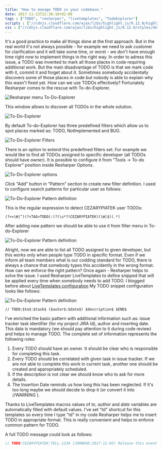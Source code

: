 ```yaml
---
title: "How to manage TODO in your codebase."
date: 2017-11-22T22:38:18+02:00
tags : ["TODO", "resharper", "livetemplates", "TodoExplorer"]
scripts : ["//cdnjs.cloudflare.com/ajax/libs/highlight.js/9.12.0/highlight.min.js"]
css : ["//cdnjs.cloudflare.com/ajax/libs/highlight.js/9.12.0/styles/default.min.css"]
---
```

It's a good practice to make all things done at the first approach. But in the real world it's not always possible - for example we need to ask customer for clarification and it will take some time, or worst - we don't have enough time right now to implement things in the right way. In order to adress this issue, a TODO was invented to mark all those places in code requiring additional work. But the main disadvantage of TODO is that we mark code with it, commit it and forget about it. Sometimes somebody accidentally discovers some of those places in code but nobody is able to explain why this wasn't fixed yet. How can we use TODOs effectively? Fortunately Resharper comes to the rescue with To-do-Explorer.

![Resharper menu To-Do-Explorer](resharper_menu_todoexplorer.jpg)

This window allows to discover all TODOs in the whole solution.

![To-Do-Explorer](todo_explorer_window.jpg)

By default To-do-Explorer has three predefined filters which allow us to spot places marked as: TODO, NotImplemented and BUG.

![To-Do-Explorer Filters](todo_explorer_filters.jpg)

There is an option to extend this predefined filters set. For example we would like to find all TODOs assigned to specific developer (all TODOs should have owner). It is possible to configure it from "Tools -> To-do Explorer" position inside Resharper Options.

![To-Do-Explorer options](resharper_options_todoexplorer.jpg)

Click "Add" button in "Pattern" section to create new filter definition. I used to configure search patterns for particular user as follows:

![To-Do-Explorer Pattern definition](todo_explorer_pattern_definition.jpg)


This is the regular expression to detect CEZARYPIATEK user TODOs:

```plaintext
(?<=\W|^)(?<TAG>TODO(:)?(\s*?)CEZARYPIATEK)(\W|$)(.*)
```

After adding new pattern we should be able to use it from filter menu in To-do-Explorer

![To-Do-Explorer Pattern definition](todo_explorer_new_filter.jpg)

Alright, now we are able to list all TODO assigned to given developer, but this works only when people type TODO in specific format. Even if we inform all team members what is our codding standard for TODO, there is always a chance that somebody types this accidently in the wrong format. How can we enforce the right pattern? Once again - Resharper helps to solve the issue. I used Resharper LiveTemplates to define snipped that will be applied every time when somebody needs to add TODO. I blogged before about [LiveTemplates configuration](/post/livetemplates/) My TODO snippet configuration looks like follows:

![To-Do-Explorer Pattern definition](live_templates_todo_pattern.jpg)

```plaintext
// TODO:$to$:$task$ ($autor$:$date$) $description$ $END$
```

I've enriched the basic pattern with additional information such as: issue tracker task identifier (for my project JIRA Id), author and inserting date. This data is mandatory (we should pay attention to it during code review) and helps to manage TODO. The complete set of information represents the following rules:
1) Every TODO should have an owner. It should be clear who is responsible for completing this task.
2) Every TODO should be correlated with given task in issue tracker. If we are not able to complete this work in current task, another one should be created and appropriately scheduled. 
3) If the description is not clear we should know who to ask for more details.
4) The Insertion Date reminds us how long this has been neglected. If it's too long maybe we should decide to drop it (or convert it into //WARNING ).

Thanks to LiveTemplates macros values of $to$, $author$ and $date$ variables are automatically filled with default values. I've set "td" shortcut for this templates so every time I type "td" in my code Resharper helps me to insert TODO in appropriate format. This is really convenient and helps to enforce common pattern for TODO.

A full TODO message could look as follows:
 ```csharp
 // TODO:CEZARYPIATEK:TELL-1234 (JOHNDOE:2017-12-03) Release this event handler in dispose method
 ```

